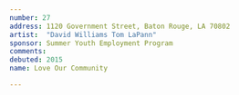 ```yaml
---
number: 27
address: 1120 Government Street, Baton Rouge, LA 70802
artist:  "David Williams Tom LaPann"
sponsor: Summer Youth Employment Program
comments:
debuted: 2015
name: Love Our Community

---
```


